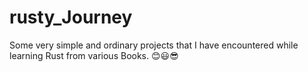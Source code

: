 # rusty_Journey
Some very simple and ordinary projects that I have encountered while learning Rust from various Books. 😊😃😎
